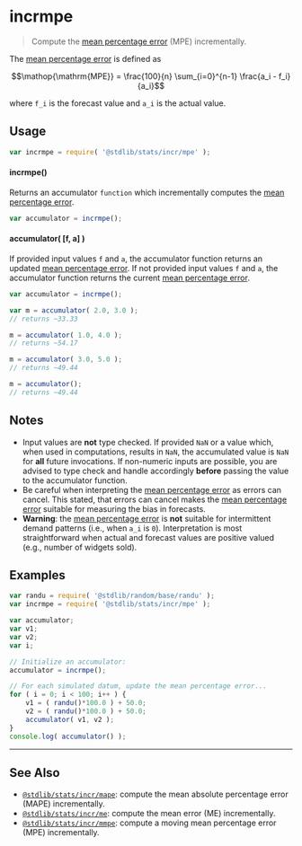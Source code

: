 <!--

@license Apache-2.0

Copyright (c) 2018 The Stdlib Authors.

Licensed under the Apache License, Version 2.0 (the "License");
you may not use this file except in compliance with the License.
You may obtain a copy of the License at

   http://www.apache.org/licenses/LICENSE-2.0

Unless required by applicable law or agreed to in writing, software
distributed under the License is distributed on an "AS IS" BASIS,
WITHOUT WARRANTIES OR CONDITIONS OF ANY KIND, either express or implied.
See the License for the specific language governing permissions and
limitations under the License.

-->

# incrmpe

> Compute the [mean percentage error][mean-percentage-error] (MPE) incrementally.

<section class="intro">

The [mean percentage error][mean-percentage-error] is defined as

<!-- <equation class="equation" label="eq:mean_percentage_error" align="center" raw="\operatorname{MPE}  = \frac{100}{n} \sum_{i=0}^{n-1} \frac{a_i - f_i}{a_i}" alt="Equation for the mean percentage error."> -->

```math
\mathop{\mathrm{MPE}}  = \frac{100}{n} \sum_{i=0}^{n-1} \frac{a_i - f_i}{a_i}
```

<!-- <div class="equation" align="center" data-raw-text="\operatorname{MPE}  = \frac{100}{n} \sum_{i=0}^{n-1} \frac{a_i - f_i}{a_i}" data-equation="eq:mean_percentage_error">
    <img src="https://cdn.jsdelivr.net/gh/stdlib-js/stdlib@2acedf866c9a4f1353af22f95780535612c5ee06/lib/node_modules/@stdlib/stats/incr/mpe/docs/img/equation_mean_percentage_error.svg" alt="Equation for the mean percentage error.">
    <br>
</div> -->

<!-- </equation> -->

where `f_i` is the forecast value and `a_i` is the actual value.

</section>

<!-- /.intro -->

<section class="usage">

## Usage

```javascript
var incrmpe = require( '@stdlib/stats/incr/mpe' );
```

#### incrmpe()

Returns an accumulator `function` which incrementally computes the [mean percentage error][mean-percentage-error].

```javascript
var accumulator = incrmpe();
```

#### accumulator( \[f, a] )

If provided input values `f` and `a`, the accumulator function returns an updated [mean percentage error][mean-percentage-error]. If not provided input values `f` and `a`, the accumulator function returns the current [mean percentage error][mean-percentage-error].

```javascript
var accumulator = incrmpe();

var m = accumulator( 2.0, 3.0 );
// returns ~33.33

m = accumulator( 1.0, 4.0 );
// returns ~54.17

m = accumulator( 3.0, 5.0 );
// returns ~49.44

m = accumulator();
// returns ~49.44
```

</section>

<!-- /.usage -->

<section class="notes">

## Notes

-   Input values are **not** type checked. If provided `NaN` or a value which, when used in computations, results in `NaN`, the accumulated value is `NaN` for **all** future invocations. If non-numeric inputs are possible, you are advised to type check and handle accordingly **before** passing the value to the accumulator function.
-   Be careful when interpreting the [mean percentage error][mean-percentage-error] as errors can cancel. This stated, that errors can cancel makes the [mean percentage error][mean-percentage-error] suitable for measuring the bias in forecasts.
-   **Warning**: the [mean percentage error][mean-percentage-error] is **not** suitable for intermittent demand patterns (i.e., when `a_i` is `0`). Interpretation is most straightforward when actual and forecast values are positive valued (e.g., number of widgets sold).

</section>

<!-- /.notes -->

<section class="examples">

## Examples

<!-- eslint no-undef: "error" -->

```javascript
var randu = require( '@stdlib/random/base/randu' );
var incrmpe = require( '@stdlib/stats/incr/mpe' );

var accumulator;
var v1;
var v2;
var i;

// Initialize an accumulator:
accumulator = incrmpe();

// For each simulated datum, update the mean percentage error...
for ( i = 0; i < 100; i++ ) {
    v1 = ( randu()*100.0 ) + 50.0;
    v2 = ( randu()*100.0 ) + 50.0;
    accumulator( v1, v2 );
}
console.log( accumulator() );
```

</section>

<!-- /.examples -->

<!-- Section for related `stdlib` packages. Do not manually edit this section, as it is automatically populated. -->

<section class="related">

* * *

## See Also

-   <span class="package-name">[`@stdlib/stats/incr/mape`][@stdlib/stats/incr/mape]</span><span class="delimiter">: </span><span class="description">compute the mean absolute percentage error (MAPE) incrementally.</span>
-   <span class="package-name">[`@stdlib/stats/incr/me`][@stdlib/stats/incr/me]</span><span class="delimiter">: </span><span class="description">compute the mean error (ME) incrementally.</span>
-   <span class="package-name">[`@stdlib/stats/incr/mmpe`][@stdlib/stats/incr/mmpe]</span><span class="delimiter">: </span><span class="description">compute a moving mean percentage error (MPE) incrementally.</span>

</section>

<!-- /.related -->

<!-- Section for all links. Make sure to keep an empty line after the `section` element and another before the `/section` close. -->

<section class="links">

[mean-percentage-error]: https://en.wikipedia.org/wiki/Mean_percentage_error

<!-- <related-links> -->

[@stdlib/stats/incr/mape]: https://github.com/stdlib-js/stats/tree/main/incr/mape

[@stdlib/stats/incr/me]: https://github.com/stdlib-js/stats/tree/main/incr/me

[@stdlib/stats/incr/mmpe]: https://github.com/stdlib-js/stats/tree/main/incr/mmpe

<!-- </related-links> -->

</section>

<!-- /.links -->

